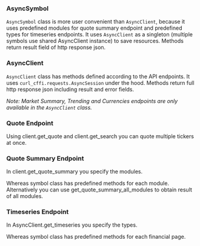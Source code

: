 ### AsyncSymbol

`AsyncSymbol` class is more user convenient than `AsyncClient`, because it uses predefined modules for quote summary endpoint and predefined types for timeseries endpoints. It uses `AsyncClient` as a singleton (multiple symbols use shared AsyncClient instance) to save resources. Methods return result field of http response json.

### AsyncClient

`AsyncClient` class has methods defined according to the API endpoints. It uses `curl_cffi.requests.AsyncSession` under the hood. Methods return full http response json including result and error fields.

_Note: Market Summary, Trending and Currencies endpoints are only available in the `AsyncClient` class._

### Quote Endpoint

Using client.get_quote and client.get_search you can quote multiple tickers at once.

### Quote Summary Endpoint

In client.get_quote_summary you specify the modules.

Whereas symbol class has predefined methods for each module. Alternatively you can use get_quote_summary_all_modules to obtain result of all modules.

### Timeseries Endpoint

In AsyncClient.get_timeseries you specify the types.

Whereas symbol class has predefined methods for each financial page.